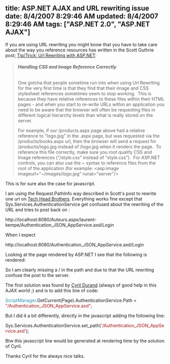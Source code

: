 title: ASP.NET AJAX and URL rewriting issue
date: 8/4/2007 8:29:46 AM
updated: 8/4/2007 8:29:46 AM
tags: ["ASP.NET 2.0", "ASP.NET AJAX"]
---
If you are using URL rewriting you might know that you have to take care about the way you reference resources has written in the Scott Guthrie post; [Tip/Trick: Url Rewriting with ASP.NET](http://weblogs.asp.net/scottgu/archive/2007/02/26/tip-trick-url-rewriting-with-asp-net.aspx):

> ###### **Handling CSS and Image Reference Correctly**
> 
> One gotcha that people sometime run into when using Url Rewriting for the very first time is that they find that their image and CSS stylesheet references sometimes seem to stop working.  This is because they have relative references to these files within their HTML pages - and when you start to re-write URLs within an application you need to be aware that the browser will often be requesting files in different logical hierarchy levels than what is really stored on the server.
> 
> For example, if our /products.aspx page above had a relative reference to "logo.jpg" in the .aspx page, but was requested via the /products/books.aspx url, then the browser will send a request for /products/logo.jpg instead of /logo.jpg when it renders the page.  To reference this file correctly, make sure you root qualify CSS and Image references ("/style.css" instead of "style.css").  For ASP.NET controls, you can also use the ~ syntax to reference files from the root of the application (for example: <asp:image imageurl="~/images/logo.jpg" runat="server"/>

This is for sure also the case for javascript. 

I am using the Request.PathInfo way described in Scott's post to rewrite one url on [Tech Head Brothers](http://www.techheadbrothers.com/). Everything works fine except that Sys.Services.AuthenticationService get confused about the rewriting of the URL and tries to post back on : 

http://localhost:8080/Auteurs.aspx/laurent-kempe/Authentication_JSON_AppService.axd/Login 

When I expect  

http://localhost:8080/Authentication_JSON_AppService.axd/Login 

Looking at the page rendered by ASP.NET I see that the following is rendered:

<script type="text/javascript">  
<!--  
Sys.Services._AuthenticationService.DefaultWebServicePath = 'Authentication_JSON_AppService.axd';  
// -->  
</script>

So I am clearly missing a / in the path and due to that the URL rewriting confuse the post to the server.

The first solution was found by [Cyril Durand](http://blogs.codes-sources.com/cyril/) (always of good help in this AJAX world ;) and is to add this line of code:

<span style="color: rgb(43,145,175)">ScriptManager</span>.GetCurrent(Page).AuthenticationService.Path = <span style="color: rgb(163,21,21)">"/Authentication_JSON_AppService.axd"</span>;
[](http://11011.net/software/vspaste)


But I did it a bit differently, directly in the javascript adding the following line:

Sys.Services.AuthenticationService.set_path(<span style="color: rgb(163,21,21)">'/Authentication_JSON_AppService.axd'</span>);
[](http://11011.net/software/vspaste)


Btw this javascript line would be generated at rendering time by the solution of Cyril.


Thanks Cyril for the always nice talks.
